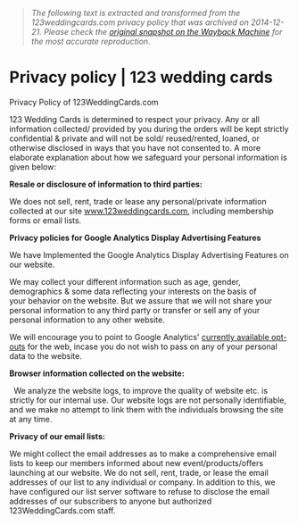> *The following text is extracted and transformed from the 123weddingcards.com privacy policy that was archived on 2014-12-21. Please check the [original snapshot on the Wayback Machine](https://web.archive.org/web/20141221131157id_/http%3A//www.123weddingcards.com/privacy-policy) for the most accurate reproduction.*

# Privacy policy | 123 wedding cards

Privacy Policy of 123WeddingCards.com

123 Wedding Cards is determined to respect your privacy. Any or all information collected/ provided by you during the orders will be kept strictly confidential & private and will not be sold/ reused/rented, loaned, or otherwise disclosed in ways that you have not consented to. A more elaborate explanation about how we safeguard your personal information is given below:

**Resale or disclosure of information to third parties:**

We does not sell, rent, trade or lease any personal/private information collected at our site www.123weddingcards.com, including membership forms or email lists.

**Privacy policies for Google Analytics Display Advertising Features**

We have Implemented the Google Analytics Display Advertising Features on our website.

We may collect your different information such as age, gender, demographics & some data reflecting your interests on the basis of your behavior on the website. But we assure that we will not share your personal information to any third party or transfer or sell any of your personal information to any other website.

We will encourage you to point to Google Analytics' [currently available opt-outs](https://tools.google.com/dlpage/gaoptout/) for the web, incase you do not wish to pass on any of your personal data to the website.

**Browser information collected on the website:**

  We analyze the website logs, to improve the quality of website etc. is strictly for our internal use. Our website logs are not personally identifiable, and we make no attempt to link them with the individuals browsing the site at any time.

**Privacy of our email lists:**

We might collect the email addresses as to make a comprehensive email lists to keep our members informed about new event/products/offers launching at our website. We do not sell, rent, trade, or lease the email addresses of our list to any individual or company. In addition to this, we have configured our list server software to refuse to disclose the email addresses of our subscribers to anyone but authorized 123WeddingCards.com staff.
